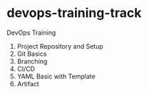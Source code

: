 # devops-training-track
DevOps Training

1. Project Repository and Setup
2. Git Basics
3. Branching
4. CI/CD
5. YAML Basic with Template
6. Artifact
